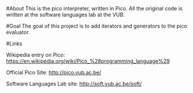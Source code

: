 #About
This is the pico interpreter, written in Pico. All the original code is written at the software languages lab at the VUB.

#Goal
The goal of this project is to add iterators and generators to the pico evaluator.

#Links

Wikipedia entry on Pico: https://en.wikipedia.org/wiki/Pico_%28programming_language%29

Official Pico Site: http://pico.vub.ac.be/

Software Languages Lab site: http://soft.vub.ac.be/soft/